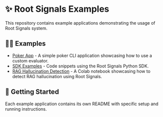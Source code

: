 # ✨ Root Signals Examples

This repository contains example applications demonstrating the usage of Root Signals system.

## 🧑‍🍳 Examples

- [Poker App](./poker-app) - A simple poker CLI application showcasing how to use a custom evaluator.
- [SDK Examples](https://github.com/root-signals/rs-python-sdk/tree/main/examples) - Code snippets using the Root Signals Python SDK.
- [RAG Hallucination Detection](https://colab.research.google.com/drive/1A1mmE2jHVntSJiXzBIpMpDjxrtgWC8uq?usp=sharing) - A Colab notebook showcasing how to detect RAG hallucination using Root Signals.

## 📖 Getting Started

Each example application contains its own README with specific setup and running instructions.

